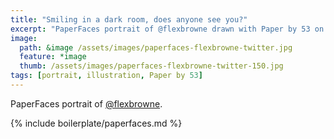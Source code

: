 ```yaml
---
title: "Smiling in a dark room, does anyone see you?"
excerpt: "PaperFaces portrait of @flexbrowne drawn with Paper by 53 on an iPad."
image: 
  path: &image /assets/images/paperfaces-flexbrowne-twitter.jpg 
  feature: *image
  thumb: /assets/images/paperfaces-flexbrowne-twitter-150.jpg
tags: [portrait, illustration, Paper by 53]
---
```


PaperFaces portrait of [@flexbrowne](http://twitter.com/flexbrowne).

{% include boilerplate/paperfaces.md %}
